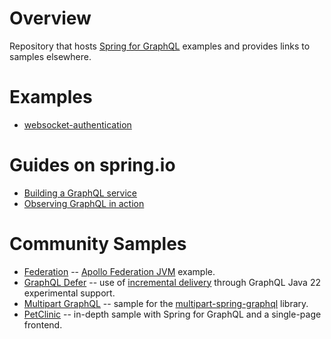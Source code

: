
# Overview

Repository that hosts [Spring for GraphQL](https://github.com/spring-projects/spring-graphql) examples and provides links to samples elsewhere.

# Examples

- [websocket-authentication](websocket-authentication)

# Guides on spring.io

* [Building a GraphQL service](https://spring.io/guides/gs/graphql-server/)
* [Observing GraphQL in action](https://spring.io/guides/topicals/observing-graphql-in-action)

# Community Samples

- [Federation](https://github.com/apollographql/federation-jvm-spring-example) --
  [Apollo Federation JVM](https://github.com/apollographql/federation-jvm) example.
- [GraphQL Defer](https://github.com/felipe-gdr/spring-graphql-defer) --
  use of [incremental delivery](https://github.com/graphql/defer-stream-wg) through GraphQL Java 22 experimental support. 
- [Multipart GraphQL](https://github.com/nkonev/multipart-graphql-demo) --
  sample for the [multipart-spring-graphql](https://github.com/nkonev/multipart-spring-graphql) library.
- [PetClinic](https://github.com/spring-petclinic/spring-petclinic-graphql) --
  in-depth sample with Spring for GraphQL and a single-page frontend.
